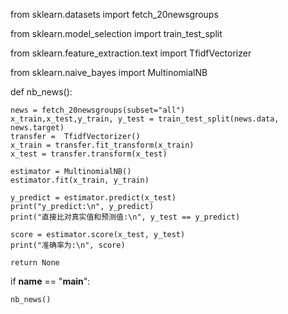 from sklearn.datasets import fetch_20newsgroups

from sklearn.model_selection import train_test_split

from sklearn.feature_extraction.text import TfidfVectorizer

from sklearn.naive_bayes import MultinomialNB



def nb_news():

    news = fetch_20newsgroups(subset="all")
    x_train,x_test,y_train, y_test = train_test_split(news.data, news.target)
    transfer =  TfidfVectorizer()
    x_train = transfer.fit_transform(x_train)
    x_test = transfer.transform(x_test)

    estimator = MultinomialNB()
    estimator.fit(x_train, y_train)

    y_predict = estimator.predict(x_test)
    print("y_predict:\n", y_predict)
    print("直接比对真实值和预测值:\n", y_test == y_predict)

    score = estimator.score(x_test, y_test)
    print("准确率为:\n", score)

    return None

if __name__ == "__main__":

    nb_news()
